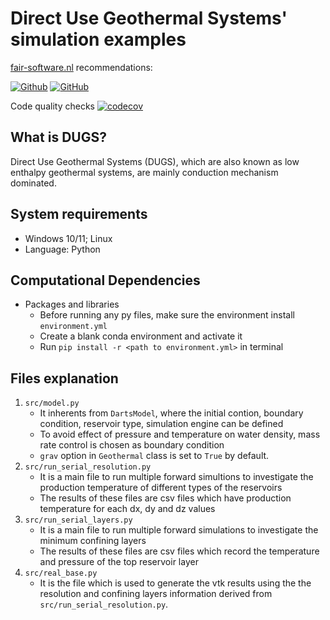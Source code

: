 # Direct Use Geothermal Systems' simulation examples

[fair-software.nl](https://fair-software.nl) recommendations:

[![Github](https://img.shields.io/badge/github-repo-000.svg?logo=github&labelColor=gray&color=blue/target?=https://github.com/ychen1492/dugs_simulation_examples)](https://github.com/ychen1492/dugs_simulation_examples)
[![GitHub](https://img.shields.io/github/license/ychen1492/dugs_simulation_examples)](https://github.com/ychen1492/dugs_simulation_examples/blob/master/LICENSE.txt)


Code quality checks
[![codecov](https://codecov.io/gh/ychen1492/dugs_simulation_examples/branch/master/graph/badge.svg?token=W985RZZXSS)](https://codecov.io/gh/ychen1492/dugs_simulation_examples)
<!--
[![GitHub Workflow Status (with branch)](https://img.shields.io/github/actions/workflow/status/ychen1492/reference-simulation/python-app.yml?branch=master)](https://github.com/ychen1492/reference-simulation/actions/workflows/python-app.yml)
 -->

## What is DUGS?
Direct Use Geothermal Systems (DUGS), which are also known as low enthalpy geothermal systems, are mainly conduction mechanism dominated.
## System requirements
- Windows 10/11; Linux
- Language: Python

## Computational Dependencies
- Packages and libraries
    - Before running any py files, make sure the environment install `environment.yml`
    - Create a blank conda environment and activate it
    - Run `pip install -r <path to environment.yml>` in terminal

## Files explanation
1. `src/model.py`
    - It inherents from `DartsModel`, where the initial contion, boundary condition, reservoir type, simulation engine can be defined
    - To avoid effect of pressure and temperature on water density, mass rate control is chosen as boundary condition
    - `grav` option in `Geothermal` class is set to `True` by default.
2. `src/run_serial_resolution.py`
    - It is a main file to run multiple forward simultions to investigate the production temperature of different types of the reservoirs
    - The results of these files are csv files which have production temperature for each dx, dy and dz values
3. `src/run_serial_layers.py`
    - It is a main file to run multiple forward simulations to investigate the minimum confining layers
    - The results of these files are csv files which record the temperature and pressure of the top reservoir layer
4. `src/real_base.py`
    - It is the file which is used to generate the vtk results using the the resolution and confining layers information derived from `src/run_serial_resolution.py`.
